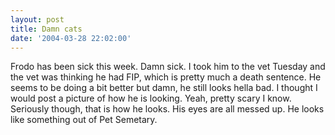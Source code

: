 ```yaml
---
layout: post
title: Damn cats
date: '2004-03-28 22:02:00'
---
```


Frodo has been sick this week. Damn sick. I took him to the vet Tuesday and the vet was thinking he had FIP, which is pretty much a death sentence. He seems to be doing a bit better but damn, he still looks hella bad. I thought I would post a picture of how he is looking. Yeah, pretty scary I know. Seriously though, that is how he looks. His eyes are all messed up. He looks like something out of Pet Semetary.